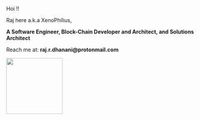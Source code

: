 Hoi !!

<p>Raj here a.k.a XenoPhilius,</p>
<b>A Software Engineer, Block-Chain Developer and Architect, and Solutions Architect</b>

<p>Reach me at: <b>raj.r.dhanani@protonmail.com</b></p>

<p>
<img src="https://github-readme-stats.vercel.app/api?username=raj-xe&count_private=true&show_icons=true" height="150px">
<!-- <img src="https://github-readme-stats.vercel.app/api/top-langs/?username=dhananiraj&layout=compact&count_private=true" height="150px"> -->
</p>
